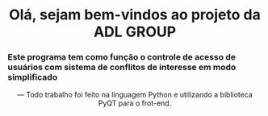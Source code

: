 <h1 align = "center">Olá, sejam bem-vindos ao projeto da ADL GROUP</h1>
<h3>Este programa tem como função o controle de acesso de usuários com sistema de conflitos de interesse em modo simplificado</h3>

<p align="center">— Todo trabalho foi feito na linguagem Python e utilizando a biblioteca PyQT para o frot-end.</p>

